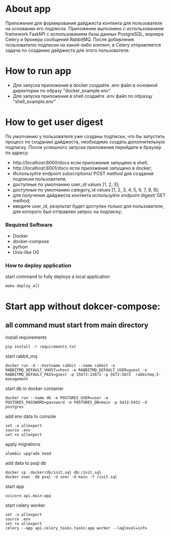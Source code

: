 # About app
Приложения для формирования дайджеста контента для пользователя на основании его подписок.
Приложение выполнено c использованием framework FastAPI c использованием базы данных PostgreSQL, воркерa Celery и брокера сообщений RabbitMQ.
После добавления пользователю подписки на какой-либо контент, в Celery отправляется задача по созданию дайджеста для этого пользователя.
# How to run app
- Для запуска приложения в docker создайте .env файл в основной директории по образу "docker_example.env"
- Для запуска приложения в shell создайте .env файл по образцу "shell_example.env"

# How to get user digest
По умолчанию у пользователя уже созданы подписки, что бы запустить процесс по созданию дайджеста, необходимо создать дополнительную подписку.
После успешного запуска приложения перейдите в браузер по адресу:
- http://localhost:8000/docs если приложение запущено в shell;
- http://localhost:8001/docs если приложение запущено в docker;
- Используйте endpoint subscriptions/ POST method для создания подписки пользователя;
- доступные по умолчанию user_id values [1, 2, 3];
- доступные по умолчанию category_id values [1, 2, 3, 4, 5, 6, 7, 8, 9];
- для получения дайджеста контента используйте endpoint digest/ GET method;
- введите user_id, результат будет доступен только для пользователя, для которого был отправлен запрос на подписку;

### Required Software
 - Docker
 - docker-compose
 - python
 - Unix-like OS

### How to deploy application
start command to fully deploys a local application
```shell
make deploy_all
```

# Start app without dokcer-compose:
## all command must start from main directory
install requirements
```shell
pip install -r requirements.txt
```
start rabbit_mq
```shell
docker run -d --hostname rabbit --name rabbit -e RABBITMQ_DEFAULT_VHOST=vhost -e RABBITMQ_DEFAULT_USER=guest -e RABBITMQ_DEFAULT_PASS=guest -p 15673:15672 -p 5672:5672  rabbitmq:3-management

```
start db in docker container
```shell
docker run --name db -e POSTGRES_USER=user -e POSTGRES_PASSWORD=password -e POSTGRES_DB=main -p 5432:5432 -d postgres
```
add env data to console
```shell
set -o allexport
source .env
set +o allexport
```
apply migrations
```shell
alembic upgrade head
```
add data to psql db
```shell
docker cp .docker/db/init.sql db:/init.sql
docker exec  db psql -U user -d main -f /init.sql
```

start app
```shell
uvicorn api.main:app
```

start celery worker
```shell
set -o allexport
source .env
set +o allexport
celery --app api.celery_tasks.tasks:app worker --loglevel=info
```